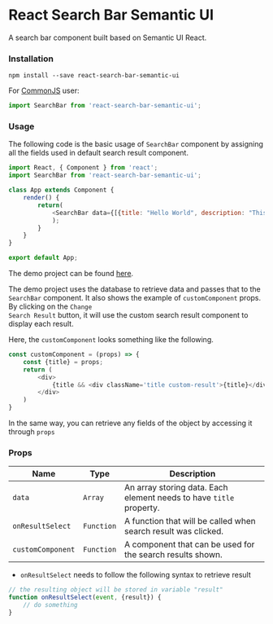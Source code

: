 # React Search Bar Semantic UI

A search bar component built based on Semantic UI React.

### Installation

```shell
npm install --save react-search-bar-semantic-ui
```

For [CommonJS](http://wiki.commonjs.org/wiki/CommonJS) user:

```javascript
import SearchBar from 'react-search-bar-semantic-ui';
```

### Usage

The following code is the basic usage of <code>SearchBar</code> component by assigning all the fields used in default search result component.

```javascript
import React, { Component } from 'react';
import SearchBar from 'react-search-bar-semantic-ui';

class App extends Component {
    render() {
        return(
            <SearchBar data={[{title: "Hello World", description: "This is an example data.", image: "https://via.placeholder.com/150", price: 100}]} />
            );
        }
    }
}

export default App;
```

The demo project can be found [here](https://react-search-bar-sem-ui-demo.herokuapp.com).

The demo project uses the database to retrieve data and passes that to the <code>SearchBar</code> component. It also shows the example of <code>customComponent</code> props. By clicking on the <code>Change Search Result</code> button, it will use the custom search result component to display each result.

Here, the <code>customComponent</code> looks something like the following.

```javascript
const customComponent = (props) => {
    const {title} = props;
    return (
        <div>
            {title && <div className='title custom-result'>{title}</div>}
        </div>
    )
}
```

In the same way, you can retrieve any fields of the object by accessing it through <code>props</code>

### Props

| Name              | Type          | Description                                                         |
| ----------------- | ------------- | ------------------------------------------------------------------- |
| `data`            | `Array`       | An array storing data. Each element needs to have `title` property. |
| `onResultSelect`  | `Function`    | A function that will be called when search result was clicked.      |
| `customComponent` | `Function`    | A component that can be used for the search results shown.          |

* <code>onResultSelect</code> needs to follow the following syntax to retrieve result

```javascript
// the resulting object will be stored in variable "result"
function onResultSelect(event, {result}) {
    // do something
}
```